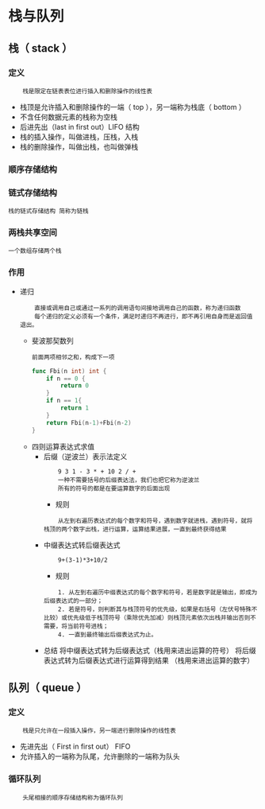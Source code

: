 # 栈与队列
## 栈（ stack ）
### 定义
```
    栈是限定在链表表位进行插入和删除操作的线性表 
```
- 栈顶是允许插入和删除操作的一端（ top ），另一端称为栈底（ bottom ）
- 不含任何数据元素的栈称为空栈
- 后进先出（last in first out）LIFO 结构
- 栈的插入操作，叫做进栈，压栈，入栈
- 栈的删除操作，叫做出栈，也叫做弹栈
### 顺序存储结构
### 链式存储结构
    栈的链式存储结构 简称为链栈
### 两栈共享空间 
    一个数组存储两个栈
### 作用
- 递归 
    ```
        直接或调用自己或通过一系列的调用语句间接地调用自己的函数，称为递归函数
        每个递归的定义必须有一个条件，满足时递归不再进行，即不再引用自身而是返回值退出。
    ```
    - 斐波那契数列
        ```
        前面两项相邻之和，构成下一项
        ```
        ```go
        func Fbi(n int) int {
            if n == 0 {
                return 0    
            } 
            if n == 1{
                return 1
            }
            return Fbi(n-1)+Fbi(n-2)
        }
        ```
    - 四则运算表达式求值
        - 后缀（逆波兰）表示法定义
            ```
                9 3 1 - 3 * + 10 2 / +
                一种不需要括号的后缀表达法，我们也把它称为逆波兰
                所有的符号的都是在要运算数字的后面出现
            ```
            - 规则
            ```
                从左到右遍历表达式的每个数字和符号，遇到数字就进栈，遇到符号，就将栈顶的两个数字出栈，进行运算，运算结果进展，一直到最终获得结果
            ```
        - 中缀表达式转后缀表达式
            ```
                9+(3-1)*3+10/2
            ```
            - 规则
            ```
                1. 从左到右遍历中缀表达式的每个数字和符号，若是数字就是输出，即成为后缀表达式的一部分；
                2. 若是符号，则判断其与栈顶符号的优先级，如果是右括号（左伏号特殊不比较）或优先级低于栈顶符号（乘除优先加减）则栈顶元素依次出栈并输出否则不需要，将当前符号进栈；
                4. 一直到最终输出后缀表达式为止。
            ```
        - 总结
            将中缀表达式转为后缀表达式（栈用来进出运算的符号）
            将后缀表达式转为后缀表达式进行运算得到结果 （栈用来进出运算的数字） 
        
        
## 队列（ queue ）
### 定义
```
    栈是只允许在一段插入操作，另一端进行删除操作的线性表
```
- 先进先出（ First in first out） FIFO
- 允许插入的一端称为队尾，允许删除的一端称为队头
### 循环队列
        头尾相接的顺序存储结构称为循环队列
